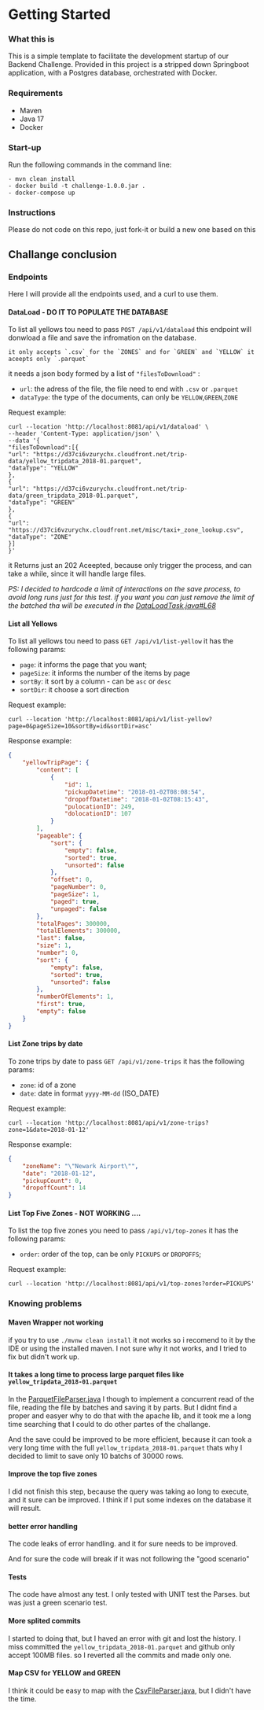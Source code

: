 # **Getting Started**

### **What this is**

This is a simple template to facilitate the development startup of our Backend Challenge.
Provided in this project is a stripped down Springboot application, with a Postgres database, orchestrated with Docker.

### **Requirements**

 - Maven
 - Java 17
 - Docker

### **Start-up**

Run the following commands in the command line:

    - mvn clean install
    - docker build -t challenge-1.0.0.jar .
    - docker-compose up

### **Instructions**

Please do not code on this repo, just fork-it or build a new one based on this

## **Challange conclusion**

### **Endpoints**
Here I will provide all the endpoints used, and a curl to use them.

#### DataLoad - DO IT TO POPULATE THE DATABASE
To list all yellows tou need to pass `POST /api/v1/dataload`
this endpoint will donwload a file and save the infromation on the database.

    it only accepts `.csv` for the `ZONES` and for `GREEN` and `YELLOW` it aceepts only `.parquet`

it needs a json body formed by a list of `"filesToDownload"` :
- `url`: the adress of the file, the file need to end with `.csv` or `.parquet`
- `dataType`: the type of the documents, can only be `YELLOW`,`GREEN`,`ZONE`
  
Request example:
```
curl --location 'http://localhost:8081/api/v1/dataload' \
--header 'Content-Type: application/json' \
--data '{
"filesToDownload":[{
"url": "https://d37ci6vzurychx.cloudfront.net/trip-data/yellow_tripdata_2018-01.parquet",
"dataType": "YELLOW"
},
{
"url": "https://d37ci6vzurychx.cloudfront.net/trip-data/green_tripdata_2018-01.parquet",
"dataType": "GREEN"
},
{
"url": "https://d37ci6vzurychx.cloudfront.net/misc/taxi+_zone_lookup.csv",
"dataType": "ZONE"
}]
}'
```

it Returns just an 202 Aceepted, because only trigger the process, and can take a while, since
it will handle large files.

*PS: I decided to hardcode a limit of interactions on the save process, to avoid long runs just for this test. 
if you want you can just remove the limit of the batched tha will be executed in the [DataLoadTask.java#L68](https://github.com/gilmarlljr/korber-backend-challange/blob/e2015517cb00251880edb2d7803e5210822d293b/src/main/java/com/challenge/challenge/services/dataload/DataLoadTask.java#L68)*


#### List all Yellows
To list all yellows tou need to pass `GET /api/v1/list-yellow`
it has the following params:
- `page`: it informs the page that you want;
- `pageSize`: it informs the number of the items by page
- `sortBy`: it sort by a column - can be `asc` or `desc`
- `sortDir`: it choose a sort direction

Request example:
```
curl --location 'http://localhost:8081/api/v1/list-yellow?page=0&pageSize=10&sortBy=id&sortDir=asc'
```
Response example:
```json
{
    "yellowTripPage": {
        "content": [
            {
                "id": 1,
                "pickupDatetime": "2018-01-02T08:08:54",
                "dropoffDatetime": "2018-01-02T08:15:43",
                "pulocationID": 249,
                "dolocationID": 107
            }
        ],
        "pageable": {
            "sort": {
                "empty": false,
                "sorted": true,
                "unsorted": false
            },
            "offset": 0,
            "pageNumber": 0,
            "pageSize": 1,
            "paged": true,
            "unpaged": false
        },
        "totalPages": 300000,
        "totalElements": 300000,
        "last": false,
        "size": 1,
        "number": 0,
        "sort": {
            "empty": false,
            "sorted": true,
            "unsorted": false
        },
        "numberOfElements": 1,
        "first": true,
        "empty": false
    }
}

```

#### List Zone trips by date
To zone trips by date to pass `GET /api/v1/zone-trips`
it has the following params:
- `zone`: id of a zone 
- `date`: date in format `yyyy-MM-dd` (ISO_DATE)


Request example:
```
curl --location 'http://localhost:8081/api/v1/zone-trips?zone=1&date=2018-01-12'
```
Response example:
```json
{
    "zoneName": "\"Newark Airport\"",
    "date": "2018-01-12",
    "pickupCount": 0,
    "dropoffCount": 14
}
```

#### List Top Five Zones - NOT WORKING ....
To list the top five zones you need to pass `/api/v1/top-zones`
it has the following params:
- `order`: order of the top, can be only `PICKUPS` or `DROPOFFS`;

Request example:

```
curl --location 'http://localhost:8081/api/v1/top-zones?order=PICKUPS'
```
### **Knowing problems**

#### Maven Wrapper not working
if you try to use `./mvnw clean install` it not works so i recomend to it by the IDE or using the installed maven.
I not sure why it not works, and I tried to fix but didn't work up.

#### It takes a long time to process large parquet files like `yellow_tripdata_2018-01.parquet`

In the [ParquetFileParser.java](src%2Fmain%2Fjava%2Fcom%2Fchallenge%2Fchallenge%2Fservices%2Fdataload%2Ffileparser%2Fparquet%2FParquetFileParser.java) I though to implement a concurrent read of the file, reading the file by batches and saving it by parts. But I didnt find a proper and easyer why to do that with the apache lib, and it took me a long time searching that I could to do other partes of the challange.

And the save could be improved to be more efficient, because it can took a very long time with the full `yellow_tripdata_2018-01.parquet` thats why I decided to limit to save only 10 batchs of 30000 rows.

#### Improve the top five zones
I did not finish this step, because the query was taking ao long to execute, and it sure can be improved.
I think if I put some indexes on the database it will result.

#### better error handling
The code leaks of error handling. and it for sure needs to be improved.

And for sure the code will break if it was not following the "good scenario"

#### Tests
The code have almost any test. I only tested with UNIT test the Parses. but was just a green scenario test.

#### More splited commits
I started to doing that, but I haved an error with git and lost the history.
I miss committed the `yellow_tripdata_2018-01.parquet` and github only accept 100MB files. so I reverted all the commits and made only one.

#### Map CSV for YELLOW and GREEN
I think it could be easy to map with the [CsvFileParser.java](src%2Fmain%2Fjava%2Fcom%2Fchallenge%2Fchallenge%2Fservices%2Fdataload%2Ffileparser%2Fcsv%2FCsvFileParser.java), but I didn't have the time.
